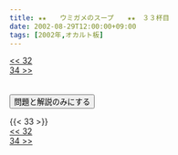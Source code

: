 ```yaml
---
title: ★★　　ウミガメのスープ　　★★　３３杯目
date: 2002-08-29T12:00:00+09:00
tags: [2002年,オカルト板]
---
```

<div class="th_left"><a href="../32"><< 32</a></div>
<div class="th_right"><a href="../34">34 >></a></div>
<br><br>
<script src="../../js/cupsoup.js"></script>
<form>
<input type="button" value="問題と解説のみにする" onClick="toggleCupsoup()">
</form>
{{< 33 >}}
<div class="th_left"><a href="../32"><< 32</a></div>
<div class="th_right"><a href="../34">34 >></a></div>